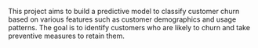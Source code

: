 This project aims to build a predictive model to classify customer churn based on various features such as customer demographics and usage patterns. The goal is to identify customers who are likely to churn and take preventive measures to retain them.
